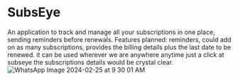# SubsEye

An application to track and manage all your subscriptions in one place, sending reminders before renewals.
Features planned: reminders, could add on as many subscriptions, provides the billing details plus the last date to be renewed.
it can be used wherever we are anywhere anytime just a click at subseye the subscriptions details would be crystal clear.
![WhatsApp Image 2024-02-25 at 9 30 01 AM](https://github.com/SLAYWITHME2005/SubsEye/assets/161070080/98ae8322-c43e-4aec-a001-4c8ffbbdfbed)
